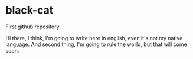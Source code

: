 # black-cat
First github repository

Hi there,
I think, I'm going to write here in english, even it's not my native language. And second thing, I'm going to rule the world, but that will come soon.
